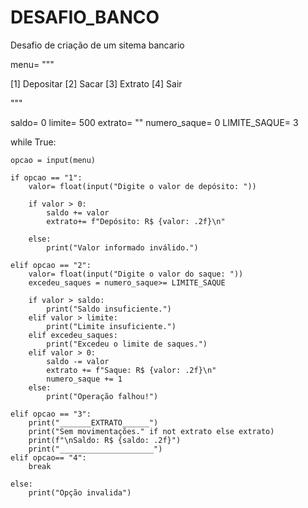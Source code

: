 # DESAFIO_BANCO
Desafio de criação de um sitema bancario

menu= """

[1] Depositar
[2] Sacar
[3] Extrato
[4] Sair

"""

saldo= 0
limite= 500
extrato= ""
numero_saque= 0
LIMITE_SAQUE= 3

while True:
    
    opcao = input(menu)

    if opcao == "1":
        valor= float(input("Digite o valor de depósito: "))

        if valor > 0:
            saldo += valor
            extrato+= f"Depósito: R$ {valor: .2f}\n"
        
        else:
            print("Valor informado inválido.")

    elif opcao == "2":
        valor= float(input("Digite o valor do saque: "))
        excedeu_saques = numero_saque>= LIMITE_SAQUE
        
        if valor > saldo:
            print("Saldo insuficiente.")
        elif valor > limite:
            print("Limite insuficiente.")
        elif excedeu_saques:
            print("Excedeu o limite de saques.")
        elif valor > 0:
            saldo -= valor
            extrato += f"Saque: R$ {valor: .2f}\n"
            numero_saque += 1
        else:
            print("Operação falhou!")

    elif opcao == "3":
        print("_______EXTRATO______")
        print("Sem movimentações." if not extrato else extrato)
        print(f"\nSaldo: R$ {saldo: .2f}")
        print("_____________________")
    elif opcao== "4":
        break

    else:
        print("Opção invalida")
